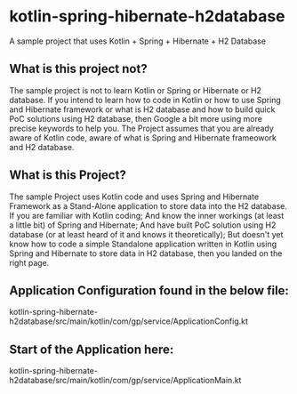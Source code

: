 # kotlin-spring-hibernate-h2database
A sample project that uses Kotlin + Spring + Hibernate + H2 Database

## What is this project not?
The sample project is not to learn Kotlin or Spring or Hibernate or H2 database. If you intend to learn how to code in Kotlin or how to use Spring and Hibernate framework or what is H2 database and how to build quick PoC solutions using H2 database, then Google a bit more using more precise keywords to help you. The Project assumes that you are already aware of Kotlin code, aware of what is Spring and Hibernate frameowork and H2 database.

## What is this Project?
The sample Project uses Kotlin code and uses Spring and Hibernate Framework as a Stand-Alone application to store data into the H2 database. 
If you are familiar with Kotlin coding; 
And know the inner workings (at least a little bit) of Spring and Hibernate; 
And have built PoC solution using H2 database (or at least heard of it and knows it theoretically); 
But doesn't yet know how to code a simple Standalone application written in Kotlin using Spring and Hibernate to store data in H2 database, then you landed on the right page. 

## Application Configuration found in the below file:
kotlin-spring-hibernate-h2database/src/main/kotlin/com/gp/service/ApplicationConfig.kt

## Start of the Application here:
kotlin-spring-hibernate-h2database/src/main/kotlin/com/gp/service/ApplicationMain.kt
